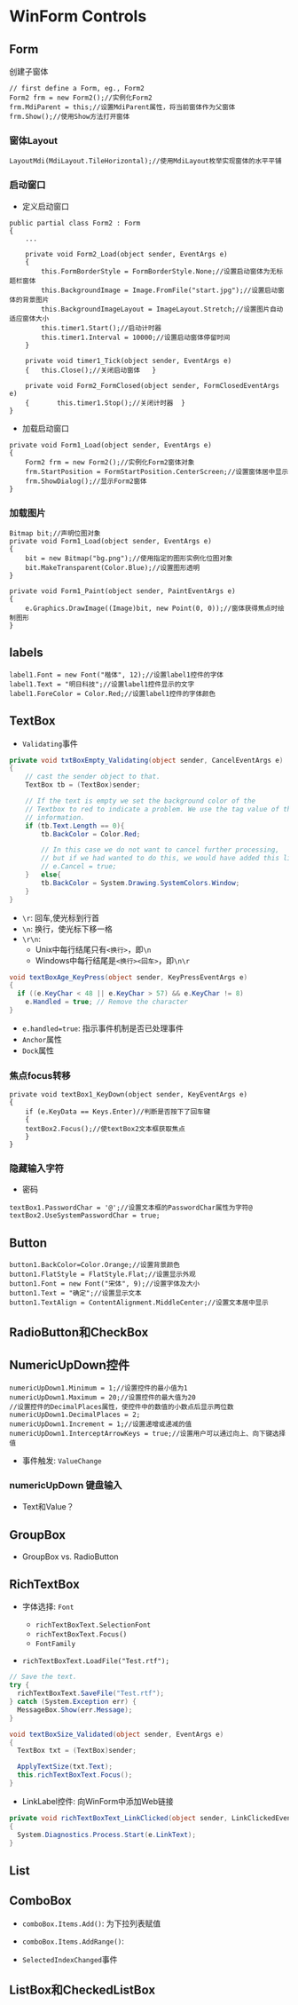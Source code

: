 # WinForm Controls

## Form

创建子窗体

```
// first define a Form, eg., Form2
Form2 frm = new Form2();//实例化Form2
frm.MdiParent = this;//设置MdiParent属性，将当前窗体作为父窗体
frm.Show();//使用Show方法打开窗体
```

### 窗体Layout

```
LayoutMdi(MdiLayout.TileHorizontal);//使用MdiLayout枚举实现窗体的水平平铺
```

### 启动窗口

- 定义启动窗口

```
public partial class Form2 : Form
{
	...

	private void Form2_Load(object sender, EventArgs e)
	{
	    this.FormBorderStyle = FormBorderStyle.None;//设置启动窗体为无标题栏窗体
	    this.BackgroundImage = Image.FromFile("start.jpg");//设置启动窗体的背景图片
	    this.BackgroundImageLayout = ImageLayout.Stretch;//设置图片自动适应窗体大小
	    this.timer1.Start();//启动计时器
	    this.timer1.Interval = 10000;//设置启动窗体停留时间
	}

	private void timer1_Tick(object sender, EventArgs e)
	{	this.Close();//关闭启动窗体	}

	private void Form2_FormClosed(object sender, FormClosedEventArgs e)
	{	    this.timer1.Stop();//关闭计时器	}
}
```    

- 加载启动窗口

```
private void Form1_Load(object sender, EventArgs e)
{
    Form2 frm = new Form2();//实例化Form2窗体对象
    frm.StartPosition = FormStartPosition.CenterScreen;//设置窗体居中显示
    frm.ShowDialog();//显示Form2窗体
}
```	

### 加载图片

```
Bitmap bit;//声明位图对象
private void Form1_Load(object sender, EventArgs e)
{
    bit = new Bitmap("bg.png");//使用指定的图形实例化位图对象
    bit.MakeTransparent(Color.Blue);//设置图形透明
}

private void Form1_Paint(object sender, PaintEventArgs e)
{
    e.Graphics.DrawImage((Image)bit, new Point(0, 0));//窗体获得焦点时绘制图形
}
```	

## labels

```
label1.Font = new Font("楷体", 12);//设置label1控件的字体
label1.Text = "明日科技";//设置label1控件显示的文字
label1.ForeColor = Color.Red;//设置label1控件的字体颜色
```

## TextBox

- `Validating`事件

```csharp
private void txtBoxEmpty_Validating(object sender, CancelEventArgs e)
{
	// cast the sender object to that.
	TextBox tb = (TextBox)sender;

	// If the text is empty we set the background color of the
	// Textbox to red to indicate a problem. We use the tag value of the control to indicate if the control contains valid
	// information.
	if (tb.Text.Length == 0){
		tb.BackColor = Color.Red;

		// In this case we do not want to cancel further processing,
		// but if we had wanted to do this, we would have added this line:
		// e.Cancel = true;
	}	else{
		tb.BackColor = System.Drawing.SystemColors.Window;
	}
}
```


- `\r`: 回车,使光标到行首
- `\n`: 换行，使光标下移一格
- `\r\n`:
    - Unix中每行结尾只有`<换行>`，即`\n`
    - Windows中每行结尾是`<换行><回车>`，即`\n\r`

```csharp
void textBoxAge_KeyPress(object sender, KeyPressEventArgs e)
{
  if ((e.KeyChar < 48 || e.KeyChar > 57) && e.KeyChar != 8)
    e.Handled = true; // Remove the character
}
```
- `e.handled=true`: 指示事件机制是否已处理事件
- `Anchor`属性
- `Dock`属性

### 焦点focus转移

```
private void textBox1_KeyDown(object sender, KeyEventArgs e)
{
    if (e.KeyData == Keys.Enter)//判断是否按下了回车键
    {
	textBox2.Focus();//使textBox2文本框获取焦点
    }
}
```

### 隐藏输入字符 

- 密码

```
textBox1.PasswordChar = '@';//设置文本框的PasswordChar属性为字符@
textBox2.UseSystemPasswordChar = true;
```

## Button


```
button1.BackColor=Color.Orange;//设置背景颜色
button1.FlatStyle = FlatStyle.Flat;//设置显示外观
button1.Font = new Font("宋体", 9);//设置字体及大小
button1.Text = "确定";//设置显示文本
button1.TextAlign = ContentAlignment.MiddleCenter;//设置文本居中显示
```

## RadioButton和CheckBox


## NumericUpDown控件

```
numericUpDown1.Minimum = 1;//设置控件的最小值为1
numericUpDown1.Maximum = 20;//设置控件的最大值为20
//设置控件的DecimalPlaces属性，使控件中的数值的小数点后显示两位数
numericUpDown1.DecimalPlaces = 2;
numericUpDown1.Increment = 1;//设置递增或递减的值
numericUpDown1.InterceptArrowKeys = true;//设置用户可以通过向上、向下键选择值
```

- 事件触发: `ValueChange`

### numericUpDown 键盘输入

- Text和Value？


## GroupBox

- GroupBox vs. RadioButton

## RichTextBox


- 字体选择: `Font`
	- `richTextBoxText.SelectionFont`
	- `richTextBoxText.Focus()`
	- `FontFamily`

- `richTextBoxText.LoadFile("Test.rtf");`

```csharp
// Save the text.
try {
  richTextBoxText.SaveFile("Test.rtf");
} catch (System.Exception err) {
  MessageBox.Show(err.Message);
}
```


```csharp
void textBoxSize_Validated(object sender, EventArgs e)
{
  TextBox txt = (TextBox)sender;

  ApplyTextSize(txt.Text);
  this.richTextBoxText.Focus();
}
```

- LinkLabel控件: 向WinForm中添加Web链接

```csharp
private void richTextBoxText_LinkClicked(object sender, LinkClickedEventArgs e)
{
  System.Diagnostics.Process.Start(e.LinkText);
}
```

## List


## ComboBox

- `comboBox.Items.Add()`: 为下拉列表赋值
- `comboBox.Items.AddRange()`: 

- `SelectedIndexChanged`事件


## ListBox和CheckedListBox
